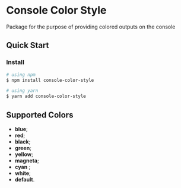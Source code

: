 # Console Color Style
Package for the purpose of providing colored outputs on the console
## Quick Start

### Install
```bash
# using npm
$ npm install console-color-style
```
```bash
# using yarn
$ yarn add console-color-style
```
## Supported Colors
- **blue**;
- **red**;
- **black**;
- **green**; 
- **yellow**; 
- **magneta**; 
- **cyan** ;
- **white**; 
- **default**.
